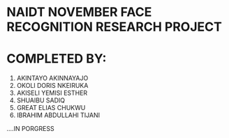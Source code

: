 # NAIDT NOVEMBER FACE RECOGNITION RESEARCH PROJECT
# COMPLETED BY:
1. AKINTAYO AKINNAYAJO
2. OKOLI DORIS NKEIRUKA
3. AKISELI YEMISI ESTHER
4. SHUAIBU SADIQ
5. GREAT ELIAS CHUKWU
6. IBRAHIM ABDULLAHI TIJANI

....IN PORGRESS

